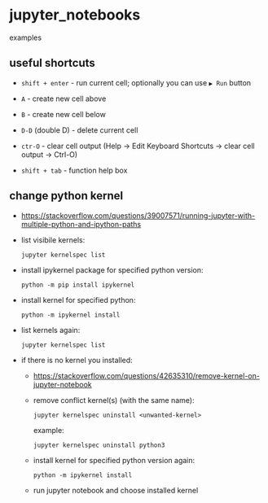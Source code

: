 # jupyter_notebooks
examples

## useful shortcuts

 - `shift + enter` - run current cell; optionally you can use `▶ Run` button
 
 - `A` - create new cell above
 
 - `B` - create new cell below
 
 - `D-D` (double D) - delete current cell
 
 - `ctr-O` - clear cell output (Help -> Edit Keyboard Shortcuts -> clear cell output -> Ctrl-O)
 
 - `shift + tab` - function help box
 
## change python kernel

 - https://stackoverflow.com/questions/39007571/running-jupyter-with-multiple-python-and-ipython-paths

- list visibile kernels:

    `jupyter kernelspec list`

- install ipykernel package for specified python version:

    `python -m pip install ipykernel`

- install kernel for specified python:

    `python -m ipykernel install`

- list kernels again:

    `jupyter kernelspec list`

- if there is no kernel you installed:

    - https://stackoverflow.com/questions/42635310/remove-kernel-on-jupyter-notebook

    - remove conflict kernel(s) (with the same name):

        `jupyter kernelspec uninstall <unwanted-kernel>`

        example:

        `jupyter kernelspec uninstall python3`

     - install kernel for specified python version again:

        `python -m ipykernel install`

     - run jupyter notebook and choose installed kernel
